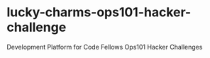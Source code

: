 # lucky-charms-ops101-hacker-challenge
Development Platform for Code Fellows Ops101 Hacker Challenges
